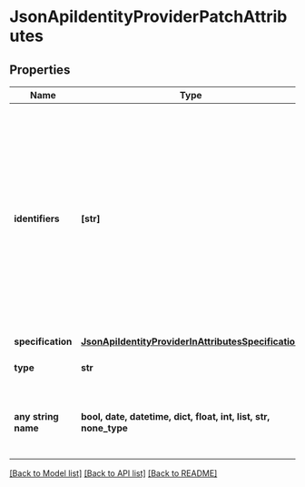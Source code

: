 # JsonApiIdentityProviderPatchAttributes


## Properties
Name | Type | Description | Notes
------------ | ------------- | ------------- | -------------
**identifiers** | **[str]** | List of identifiers for this IdP, where an identifier is a domain name. Users with email addresses belonging to these domains will be authenticated by this IdP. In multiple provider setup, this field is mandatory. | [optional] 
**specification** | [**JsonApiIdentityProviderInAttributesSpecification**](JsonApiIdentityProviderInAttributesSpecification.md) |  | [optional] 
**type** | **str** | Type of the identity provider. | [optional] 
**any string name** | **bool, date, datetime, dict, float, int, list, str, none_type** | any string name can be used but the value must be the correct type | [optional]

[[Back to Model list]](../README.md#documentation-for-models) [[Back to API list]](../README.md#documentation-for-api-endpoints) [[Back to README]](../README.md)



